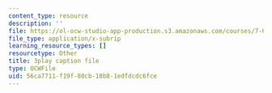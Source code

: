 ```yaml
---
content_type: resource
description: ''
file: https://ol-ocw-studio-app-production.s3.amazonaws.com/courses/7-016-introductory-biology-fall-2018/56ca7711f19f80cb18b81edfdcdc6fce_EJ6Sjn1c04Y.srt
file_type: application/x-subrip
learning_resource_types: []
resourcetype: Other
title: 3play caption file
type: OCWFile
uid: 56ca7711-f19f-80cb-18b8-1edfdcdc6fce
---
```

